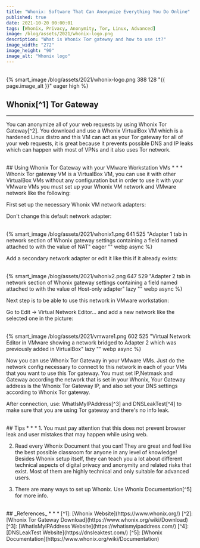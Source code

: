 ```yaml
---
title: "Whonix: Software That Can Anonymize Everything You Do Online"
published: true
date: 2021-10-20 00:00:01
tags: [Whonix, Privacy, Anonymity, Tor, Linux, Advanced]
image: /blog/assets/2021/whonix-logo.png
description: "What is Whonix Tor gateway and how to use it?"
image_width: "272"
image_height: "90"
image_alt: "Whonix logo"
---
```


<br>
{% smart_image /blog/assets/2021/whonix-logo.png 388 128 "{{ page.image_alt }}" eager high %}
<br>

## Whonix[^1] Tor Gateway
* * *
You can anonymize all of your web requests by using Whonix Tor Gateway[^2]. You download and use a Whonix VirtualBox VM which is a hardened Linux distro and this VM can act as your Tor gateway for all of your web requests, it is great because it prevents possible DNS and IP leaks which can happen with most of VPNs and it also uses Tor network.

<br>
## Using Whonix Tor Gateway with your VMware Workstation VMs
* * *
Whonix Tor gateway VM is a VirtualBox VM, you can use it with other VirtualBox VMs without any configuration but in order to use it with your VMware VMs you must set up your Whonix VM network and VMware network like the following:

First set up the necessary Whonix VM network adapters:

Don't change this default network adapter:

<br>
{% smart_image /blog/assets/2021/whonix1.png 641 525 "Adapter 1 tab in network section of Whonix gateway settings containing a field named attached to with the value of NAT" eager "" webp async %}
<br>

Add a secondary network adapter or edit it like this if it already exists:

<br>
{% smart_image /blog/assets/2021/whonix2.png 647 529 "Adapter 2 tab in network section of Whonix gateway settings containing a field named attached to with the value of Host-only adapter" lazy "" webp async %}
<br>

Next step is to be able to use this network in VMware workstation:

Go to Edit -> Virtual Network Editor... and add a new network like the selected one in the picture:

<br>
{% smart_image /blog/assets/2021/vmware1.png 602 525 "Virtual Network Editor in VMware showing a network bridged to Adapter 2 which was previously added in VirtualBox" lazy "" webp async %}
<br>

Now you can use Whonix Tor Gateway in your VMware VMs. Just do the network config necessary to connect to this network in each of your VMs that you want to use this Tor gateway. You must set IP,Netmask and Gateway according the network that is set in your Whonix, Your Gateway address is the Whonix Tor Gateway IP, and also set your DNS settings according to Whonix Tor gateway.

After connection, use: WhatIsMyIPAddress[^3] and DNSLeakTest[^4] to make sure that you are using Tor gateway and there's no info leak.

<br>
## Tips
* * *
1. You must pay attention that this does not prevent browser leak and user mistakes that may happen while using web.

2. Read every Whonix Document that you can! They are great and feel like the best possible classroom for anyone in any level of knowledge! Besides Whonix setup itself, they can teach you a lot about different technical aspects of digital privacy and anonymity and related risks that exist. Most of them are highly technical and only suitable for advanced users.

3. There are many ways to set up Whonix. Use Whonix Documentation[^5] for more info.  

<br>
## _References_
* * *
[^1]: [Whonix Website](https://www.whonix.org/)
[^2]: [Whonix Tor Gateway Download](https://www.whonix.org/wiki/Download)
[^3]: [WhatIsMyIPAddress Website](https://whatismyipaddress.com/)
[^4]: [DNSLeakTest Website](https://dnsleaktest.com/)
[^5]: [Whonix Documentation](https://www.whonix.org/wiki/Documentation)
